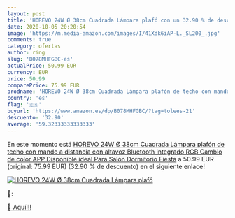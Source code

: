 ```yaml
---
layout: post
title: 'HOREVO 24W Ø 38cm Cuadrada Lámpara plafó con un 32.90 % de descuento'
date: 2020-10-05 20:20:54
image: 'https://m.media-amazon.com/images/I/41Xdk6iAP-L._SL200_.jpg'
comments: true
category: ofertas
author: ring
slug: 'B078MHFGBC-es'
actualPrice: 50.99 EUR
currency: EUR
price: 50.99
comparePrice: 75.99 EUR
prodname: 'HOREVO 24W Ø 38cm Cuadrada Lámpara plafón de techo con mando a distancia con altavoz Bluetooth integrado RGB Cambio de color  APP Disponible  ideal Para Salón  Dormitorio Fiesta'
country: 'es'
flag: '🇪🇸'
buyurl: 'https://www.amazon.es/dp/B078MHFGBC/?tag=tolees-21'
descuento: '32.90'
average: '59.32333333333333'
---
```


En este momento está [HOREVO 24W Ø 38cm Cuadrada Lámpara plafón de techo con mando a distancia con altavoz Bluetooth integrado RGB Cambio de color  APP Disponible  ideal Para Salón  Dormitorio Fiesta](https://www.amazon.es/dp/B078MHFGBC/?tag=tolees-21) a 50.99 EUR (original: 75.99 EUR) (32.90 %  de descuento) en el siguiente enlace!

[![HOREVO 24W Ø 38cm Cuadrada Lámpara plafó](https://m.media-amazon.com/images/I/41Xdk6iAP-L._SL200_.jpg)](https://www.amazon.es/dp/B078MHFGBC/?tag=tolees-21)

🔎:


[🛒 Aquí!!!](https://www.amazon.es/dp/B078MHFGBC/?tag=tolees-21)
